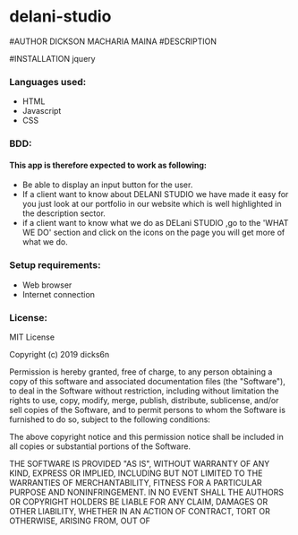 # delani-studio
#AUTHOR
DICKSON MACHARIA MAINA
#DESCRIPTION

#INSTALLATION
jquery

### Languages used:
* HTML
* Javascript
* CSS

### BDD:
#### This app is therefore expected to work as following:
* Be able to display an input button for the user.
* If a client want to know about DELANI STUDIO we have made it easy for you just look at our portfolio in our website which is well highlighted in the description sector.
* if a client want to know what we do as DELani STUDIO ,go to the 'WHAT WE DO' section and click on the icons on the page you will get more of what we do.

### Setup requirements:
* Web browser
* Internet connection

### License:
MIT License

Copyright (c) 2019 dicks6n

Permission is hereby granted, free of charge, to any person obtaining a copy
of this software and associated documentation files (the "Software"), to deal
in the Software without restriction, including without limitation the rights
to use, copy, modify, merge, publish, distribute, sublicense, and/or sell
copies of the Software, and to permit persons to whom the Software is
furnished to do so, subject to the following conditions:

The above copyright notice and this permission notice shall be included in all
copies or substantial portions of the Software.

THE SOFTWARE IS PROVIDED "AS IS", WITHOUT WARRANTY OF ANY KIND, EXPRESS OR
IMPLIED, INCLUDING BUT NOT LIMITED TO THE WARRANTIES OF MERCHANTABILITY,
FITNESS FOR A PARTICULAR PURPOSE AND NONINFRINGEMENT. IN NO EVENT SHALL THE
AUTHORS OR COPYRIGHT HOLDERS BE LIABLE FOR ANY CLAIM, DAMAGES OR OTHER
LIABILITY, WHETHER IN AN ACTION OF CONTRACT, TORT OR OTHERWISE, ARISING FROM,
OUT OF
